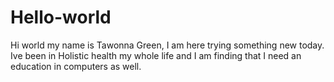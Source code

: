# Hello-world
Hi world my name is Tawonna Green, I am here trying something new today. Ive been in Holistic health my whole life and I am finding that I need an education in computers as well.
